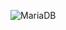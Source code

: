 ![MariaDB](https://img.shields.io/badge/MariaDB-003545?style=for-the-badge&logo=mariadb&logoColor=white)

